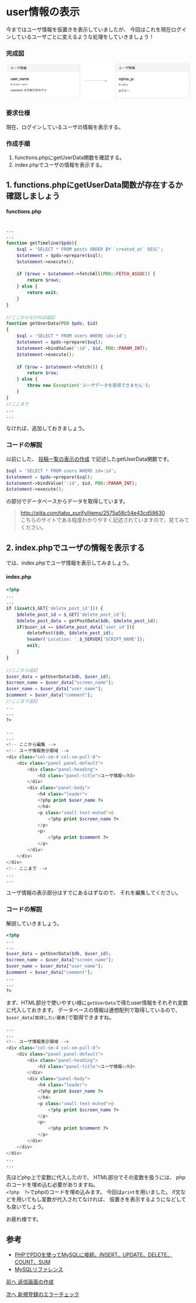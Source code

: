 # user情報の表示

今まではユーザ情報を仮置きを表示していましたが、
今回はこれを現在ログインしているユーザごとに変えるような処理をしていきましょう！

### 完成図

![userData](./images/userData.png)

### 要求仕様

現在、ログインしているユーザの情報を表示する。

### 作成手順

 1. functions.phpにgetUserData関数を確認する。
 2. index.phpでユーザの情報を表示する。

## 1. functions.phpにgetUserData関数が存在するか確認しましょう

#### functions.php

```php

...
...
function getTimeline($pdo){
	$sql = 'SELECT * FROM posts ORDER BY `created_at` DESC';
	$statement = $pdo->prepare($sql);
	$statement->execute();

	if ($rows = $statement->fetchAll(PDO::FETCH_ASSOC)) {
		return $rows;
	} else {
		return exit;
	}
}

//ここからなければ追記
function getUserData(PDO $pdo, $id)
{
	$sql = 'SELECT * FROM users WHERE id=:id';
	$statement = $pdo->prepare($sql);
	$statement->bindValue(':id', $id, PDO::PARAM_INT);
	$statement->execute();

	if ($row = $statement->fetch()) {
		return $row;
	} else {
		throw new Exception('ユーザデータを取得できません');
	}
}
//ここまで
...
...

```

なければ、追加しておきましょう。

### コードの解説

以前にした、
[投稿一覧の表示の作成](https://github.com/dit-rohm/textbook/blob/master/autumn/timeline/timeline.md)
で記述したgetUserData関数です。  

```php
$sql = 'SELECT * FROM users WHERE id=:id';
$statement = $pdo->prepare($sql);
$statement->bindValue(':id', $id, PDO::PARAM_INT);
$statement->execute();
```

の部分でデータベースからデータを取得しています。

 > http://qiita.com/tabo_purify/items/2575a58c54e43cd59630  
こちらのサイトである程度わかりやすく記述されていますので、見てみてください。

## 2. index.phpでユーザの情報を表示する

では、index.phpでユーザ情報を表示してみましょう。

#### index.php

```php
<?php
...
...
if (isset($_GET['delete_post_id'])) {
	$delete_post_id = $_GET['delete_post_id'];
	$delete_post_data = getPostData($db, $delete_post_id);
	if($user_id == $delete_post_data['user_id']){
		deletePost($db, $delete_post_id);
		header('Location: '.$_SERVER['SCRIPT_NAME']);
		exit;
	}
}

//ここから追記
$user_data = getUserData($db, $user_id);
$screen_name = $user_data["screen_name"];
$user_name = $user_data["user_name"];
$comment = $user_data["comment"];
//ここまで追記
...
...
?>

...
...
<!-- ここから編集 -->
<!-- ユーザ情報表示領域 -->
<div class="col-sm-4 col-sm-pull-8">
	<div class="panel panel-default">
		<div class="panel-heading">
			<h3 class="panel-title">ユーザ情報</h3>
		</div>
		<div class="panel-body">
			<h4 class="leader">
			<?php print $user_name ?>
			</h4>
			<p class="small text-muted">@
				<?php print $screen_name ?>
			</p>
			<p>
				<?php print $comment ?>
			</p>
		</div>
	</div>
</div>
<!-- ここまで -->
...
...

```
ユーザ情報の表示部分はすでにあるはずなので、
それを編集してください。

### コードの解説

解説していきましょう。

```php
<?php
...
...
$user_data = getUserData($db, $user_id);
$screen_name = $user_data["screen_name"];
$user_name = $user_data["user_name"];
$comment = $user_data["comment"];
...
...
?>
```

まず、HTML部分で使いやすい様に`getUserData`で得たuser情報をそれぞれ変数に代入しておきます。
データベースの情報は連想配列で取得しているので、`$user_data[取得したい要素]`で取得できますね。

```php
...
...
<!-- ユーザ情報表示領域 -->
<div class="col-sm-4 col-sm-pull-8">
	<div class="panel panel-default">
		<div class="panel-heading">
			<h3 class="panel-title">ユーザ情報</h3>
		</div>
		<div class="panel-body">
			<h4 class="leader">
			<?php print $user_name ?>
			</h4>
			<p class="small text-muted">@
				<?php print $screen_name ?>
			</p>
			<p>
				<?php print $comment ?>
			</p>
		</div>
	</div>
</div>
...
...
```

先ほどphp上で変数に代入したので、
HTML部分でその変数を扱うには、
phpのコードを埋め込む必要がありますね。  
`<?php  ?>`でphpのコードを埋め込みます。
今回は`print`を用いました。
if文などを用いてもし変数が代入されてなければ、
仮置きを表示するようになどしても良いでしょう。

お疲れ様です。

## 参考
- [PHPでPDOを使ってMySQLに接続、INSERT、UPDATE、DELETE、COUNT、SUM](http://qiita.com/tabo_purify/items/2575a58c54e43cd59630)
- [MySQLリファレンス](https://github.com/dit-rohm/textbook/blob/master/common/mysql.md)
 
[前へ 返信画面の作成](../../autumn/reply/reply.md)
 
[次へ 新規登録のエラーチェック](../../autumn/errorCheck/errorCheck.md)
